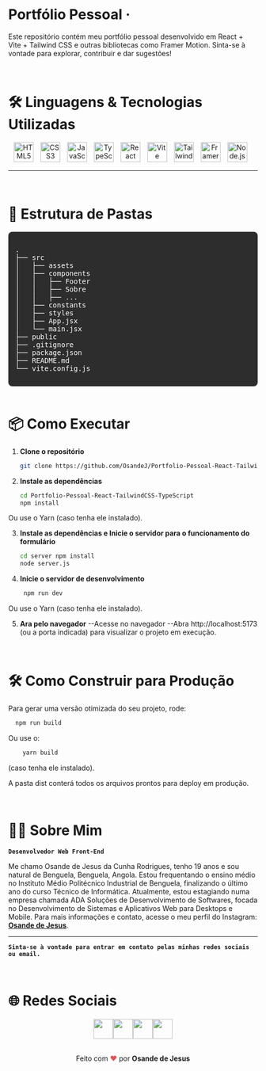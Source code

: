 # Portfólio Pessoal ·
Este repositório contém meu portfólio pessoal desenvolvido em React + Vite + Tailwind CSS e outras bibliotecas como Framer Motion. Sinta-se à vontade para explorar, contribuir e dar sugestões!

<br />

# 🛠 Linguagens & Tecnologias Utilizadas

<div align="center">
  <!-- HTML5 -->
  <img 
    src="https://cdn.jsdelivr.net/gh/devicons/devicon/icons/html5/html5-original.svg" 
    alt="HTML5" 
    width="40" 
    height="40"
    style="margin-right: 10px;"
  />
  <!-- CSS3 -->
  <img 
    src="https://cdn.jsdelivr.net/gh/devicons/devicon/icons/css3/css3-original.svg" 
    alt="CSS3" 
    width="40" 
    height="40"
    style="margin-right: 10px;"
  />
  <!-- JavaScript -->
  <img 
    src="https://cdn.jsdelivr.net/gh/devicons/devicon/icons/javascript/javascript-original.svg" 
    alt="JavaScript" 
    width="40" 
    height="40"
    style="margin-right: 10px;"
  />
  <!-- TypeScript -->
  <img 
    src="https://cdn.jsdelivr.net/gh/devicons/devicon/icons/typescript/typescript-original.svg" 
    alt="TypeScript" 
    width="40" 
    height="40"
    style="margin-right: 10px;"
  />
  <!-- React -->
  <img 
    src="https://cdn.jsdelivr.net/gh/devicons/devicon/icons/react/react-original.svg" 
    alt="React" 
    width="40" 
    height="40"
    style="margin-right: 10px;"
  />
  <!-- Vite (oficial) -->
  <img 
    src="https://vitejs.dev/logo.svg" 
    alt="Vite" 
    width="40" 
    height="40"
    style="margin-right: 10px;"
  />
  <!-- Tailwind CSS -->
  <img  
    src="https://img.icons8.com/?size=100&id=4PiNHtUJVbLs&format=png&color=000000" 
    alt="Tailwind CSS" 
    width="40" 
    height="40"
    style="margin-right: 10px;"
  />
  <!-- Framer Motion (ícone aproximado) -->
  <img  
    src="https://img.icons8.com/?size=100&id=4tAGrgE0ihU7&format=png&color=000000" 
    alt="Framer Motion" 
    width="40" 
    height="40"
    style="margin-right: 10px;"
  />
  <!-- Node.js (caso use no projeto) -->
  <img 
    src="https://cdn.jsdelivr.net/gh/devicons/devicon/icons/nodejs/nodejs-original.svg" 
    alt="Node.js" 
    width="40" 
    height="40"
    style="margin-right: 10px;"
  />
</div>

---

<br />

# 📂 Estrutura de Pastas

<div align="left" style="background-color: #2D2D2D; color: #fff; padding: 1em; border-radius: 8px;">
  
<pre>
.
├── src
│   ├── assets
│   ├── components
│   │   ├── Footer
│   │   ├── Sobre
│   │   ├── ...
│   ├── constants
│   ├── styles
│   ├── App.jsx
│   └── main.jsx
├── public
├── .gitignore
├── package.json
├── README.md
└── vite.config.js
</pre>

</div>
<br/>

# 📦 Como Executar

1. **Clone o repositório**  
   ```bash
   git clone https://github.com/OsandeJ/Portfolio-Pessoal-React-TailwindCSS-TypeScript.git
   ```
2. **Instale as dependências**
   ```bash
   cd Portfolio-Pessoal-React-TailwindCSS-TypeScript
   npm install
   ```
Ou use o Yarn (caso tenha ele instalado).

3. **Instale as dependências e Inicie o servidor para o funcionamento do formulário**
   ```bash
   cd server npm install
   node server.js
   ```
4. **Inicie o servidor de desenvolvimento**
   ```bash
    npm run dev
   ```
Ou use o Yarn (caso tenha ele instalado).

5. **Ara pelo navegador**
--Acesse no navegador
--Abra http://localhost:5173 (ou a porta indicada) para visualizar o projeto em execução.
<br />

# 🛠 Como Construir para Produção
Para gerar uma versão otimizada do seu projeto, rode:

  ```bash
    npm run build
   ```
Ou use o:
```bash
    yarn build
   ```
(caso tenha ele instalado).

A pasta dist conterá todos os arquivos prontos para deploy em produção.

<br />

# 👦🏽 Sobre Mim
**`Desenvolvedor Web Front-End`**

Me chamo Osande de Jesus da Cunha Rodrigues, tenho 19 anos e sou natural de Benguela, Benguela, Angola. Estou frequentando o ensino médio no Instituto Médio Politécnico Industrial de Benguela, finalizando o último ano do curso Técnico de Informática. Atualmente, estou estagiando numa empresa chamada ADA Soluções de Desenvolvimento de Softwares, focada no Desenvolvimento de Sistemas e Aplicativos Web para Desktops e Mobile. Para mais informações e contato, acesse o meu perfil do Instagram: **[Osande de Jesus](https://www.instagram.com/osande_euu/)**.

---
**`Sinta-se à vontade para entrar em contato pelas minhas redes sociais ou email.`**

<br />

# 🌐 Redes Sociais

<div align="center">
  <a href="https://contate.me/osandej" target="_blank"><img src="https://img.icons8.com/ios-glyphs/30/ffffff/whatsapp.png" width="40" /></a><!--
--><a href="https://www.instagram.com/osande_euu/" target="_blank"><img src="https://img.icons8.com/ios-glyphs/30/ffffff/instagram-new.png" width="40" /></a><!--
--><a href="https://github.com/OsandeJ/" target="_blank"><img src="https://img.icons8.com/ios-glyphs/30/ffffff/github.png" width="40" /></a><!--
--><a href="https://www.facebook.com/osande.rodrigues/" target="_blank"><img src="https://img.icons8.com/ios-glyphs/30/ffffff/facebook.png" width="40" /></a>
</div>

<br />
<p align="center"> Feito com <span style="color: #e25555;">❤</span> por <strong>Osande de Jesus</strong> </p>
